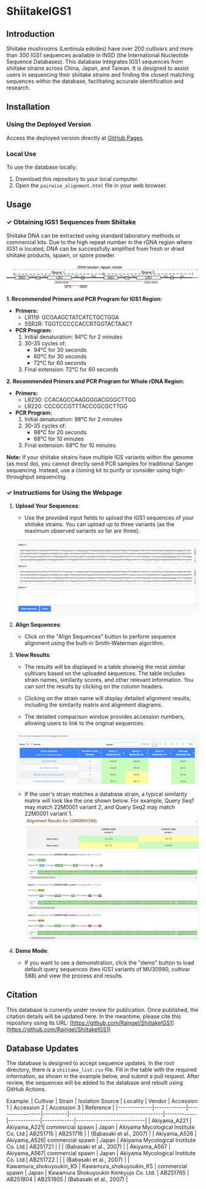 # ShiitakeIGS1

## Introduction

Shiitake mushrooms (Lentinula edodes) have over 200 cultivars and more than 300 IGS1 sequences available in INSD (the International Nucleotide Sequence Databases). This database integrates IGS1 sequences from shiitake strains across China, Japan, and Taiwan. It is designed to assist users in sequencing their shiitake strains and finding the closest matching sequences within the database, facilitating accurate identification and research.

## Installation

### Using the Deployed Version
Access the deployed version directly at [GitHub Pages](https://raingel.github.io/ShiitakeIGS1/pairwise_alignment.html).

### Local Use
To use the database locally:
1. Download this repository to your local computer.
2. Open the `pairwise_alignment.html` file in your web browser.

## Usage

### **✓ Obtaining IGS1 Sequences from Shiitake**

Shiitake DNA can be extracted using standard laboratory methods or commercial kits. Due to the high repeat number in the rDNA region where IGS1 is located, DNA can be successfully amplified from fresh or dried shiitake products, spawn, or spore powder.

![rDNA Diagram](https://raw.githubusercontent.com/Raingel/ShiitakeIGS1/main/assets/rDNA_schematic.jpg)

**1. Recommended Primers and PCR Program for IGS1 Region:**
- **Primers:**
  - LR119: GCGAAGCTATCATCTGCTGGA
  - 5SR2R: TGGTCCCCCACCRTGGTACTAACT
- **PCR Program:**
  1. Initial denaturation: 94°C for 2 minutes
  2. 30-35 cycles of:
     - 94°C for 30 seconds
     - 60°C for 30 seconds
     - 72°C for 60 seconds
  3. Final extension: 72°C for 60 seconds

**2. Recommended Primers and PCR Program for Whole rDNA Region:**
- **Primers:**
  - LR230: CCACAGCCAAGGGGACGGGCTTGG
  - LR220: CCCGCCGTTTACCCGCGCTTGG
- **PCR Program:**
  1. Initial denaturation: 98°C for 2 minutes
  2. 30-35 cycles of:
     - 98°C for 20 seconds
     - 68°C for 10 minutes
  3. Final extension: 68°C for 10 minutes

**Note:** If your shiitake strains have multiple IGS variants within the genome (as most do), you cannot directly send PCR samples for traditional Sanger sequencing. Instead, use a cloning kit to purify or consider using high-throughput sequencing.

### **✓ Instructions for Using the Webpage**

1. **Upload Your Sequences**:
   - Use the provided input fields to upload the IGS1 sequences of your shiitake strains. You can upload up to three variants (as the maximum observed variants so far are three).

    ![Query Box](https://github.com/Raingel/ShiitakeIGS1/blob/main/assets/query_box.jpg?raw=true)

2. **Align Sequences**:
   - Click on the "Align Sequences" button to perform sequence alignment using the built-in Smith-Waterman algorithm.

3. **View Results**:
   - The results will be displayed in a table showing the most similar cultivars based on the uploaded sequences. The table includes strain names, similarity scores, and other relevant information. You can sort the results by clicking on the column headers.


   - Clicking on the strain name will display detailed alignment results, including the similarity matrix and alignment diagrams.
   - The detailed comparison window provides accession numbers, allowing users to link to the original sequences.

    ![Results Table](https://github.com/Raingel/ShiitakeIGS1/blob/main/assets/result_table.jpg?raw=true)
   - If the user's strain matches a database strain, a typical similarity matrix will look like the one shown below. For example, Query Seq1 may match 22M0001 variant 2, and Query Seq2 may match 22M0001 variant 1.
    ![Detailed Results](https://github.com/Raingel/ShiitakeIGS1/blob/main/assets/detailed.jpg?raw=true)

4. **Demo Mode**:
   - If you want to see a demonstration, click the "demo" button to load default query sequences (two IGS1 variants of MU30990, cultivar 588) and view the process and results.

## Citation
This database is currently under review for publication. Once published, the citation details will be updated here. In the meantime, please cite this repository using its URL: [https://github.com/Raingel/ShiitakeIGS1](https://github.com/Raingel/ShiitakeIGS1)

## Database Updates
The database is designed to accept sequence updates. In the root directory, there is a `shiitake_list.csv` file. Fill in the table with the required information, as shown in the example below, and submit a pull request. After review, the sequences will be added to the database and rebuilt using GitHub Actions.

Example:
| Cultivar     | Strain      | Isolation Source | Locality | Vendor                               | Accession 1 | Accession 2 | Accession 3 | Reference                  |
|--------------|-------------|------------------|----------|--------------------------------------|-------------|-------------|-------------|----------------------------|
| Akiyama_A221 | Akiyama_A221| commercial spawn | Japan    | Akiyama Mycological Institute Co. Ltd.| AB251715    | AB251716    |             | (Babasaki et al., 2007)    |
| Akiyama_A526 | Akiyama_A526| commercial spawn | Japan    | Akiyama Mycological Institute Co. Ltd.| AB251721    |             |             | (Babasaki et al., 2007)    |
| Akiyama_A567 | Akiyama_A567| commercial spawn | Japan    | Akiyama Mycological Institute Co. Ltd.| AB251722    |             |             | (Babasaki et al., 2007)    |
| Kawamura_shokuyoukin_K5 | Kawamura_shokuyoukin_K5 | commercial spawn | Japan | Kawamura Shokuyoukin Kenkyujo Co. Ltd. | AB251765 | AB251804 | AB251805 | (Babasaki et al., 2007) |


